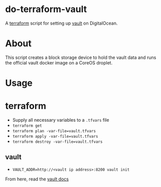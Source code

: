# do-terraform-vault
A [terraform](https://www.terraform.io/) script for setting up [vault](https://vaultproject.io/) on DigitalOcean.

# About
This script creates a block storage device to hold the vault data and runs the
official vault docker image on a CoreOS droplet.

# Usage

# terraform
* Supply all necessary variables to a `.tfvars` file
* `terraform get`
* `terraform plan -var-file=vault.tfvars`
* `terraform apply -var-file=vault.tfvars`
* `terraform destroy -var-file=vault.tfvars`

## vault
* `VAULT_ADDR=http://<vault ip address>:8200 vault init`

From here, read the [vault docs](https://vaultproject.io/docs/index.html)
